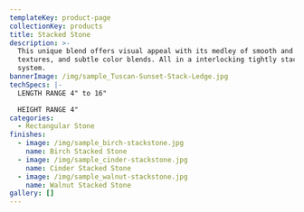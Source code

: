 ```yaml
---
templateKey: product-page
collectionKey: products
title: Stacked Stone
description: >-
  This unique blend offers visual appeal with its medley of smooth and rough
  textures, and subtle color blends. All in a interlocking tightly stacked panel
  system.
bannerImage: /img/sample_Tuscan-Sunset-Stack-Ledge.jpg
techSpecs: |-
  LENGTH RANGE 4" to 16"

  HEIGHT RANGE 4"
categories:
  - Rectangular Stone
finishes:
  - image: /img/sample_birch-stackstone.jpg
    name: Birch Stacked Stone
  - image: /img/sample_cinder-stackstone.jpg
    name: Cinder Stacked Stone
  - image: /img/sample_walnut-stackstone.jpg
    name: Walnut Stacked Stone
gallery: []
---
```


